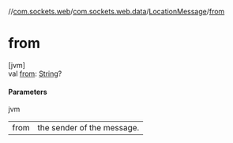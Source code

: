 //[com.sockets.web](../../../index.md)/[com.sockets.web.data](../index.md)/[LocationMessage](index.md)/[from](from.md)

# from

[jvm]\
val [from](from.md): [String](https://kotlinlang.org/api/latest/jvm/stdlib/kotlin/-string/index.html)?

#### Parameters

jvm

| | |
|---|---|
| from | the sender of the message. |
